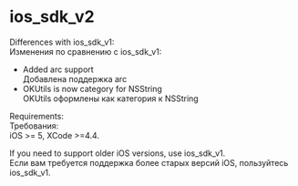 ios_sdk_v2
==========
Differences with ios_sdk_v1:  
Изменения по сравнению с ios_sdk_v1:  
  
* Added arc support  
Добавлена поддержка arc  
* OKUtils is now category for NSString  
OKUtils оформлены как категория к NSString 
  
Requirements:  
Требования:  
iOS >= 5, XCode >=4.4.  

If you need to support older iOS versions, use ios_sdk_v1.  
Если вам требуется поддержка более старых версий iOS, пользуйтесь ios_sdk_v1.
